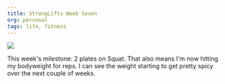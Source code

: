 ```yaml
---
title: StrongLifts Week Seven
org: personal
tags: life, fitness
---
```


![](/images/StrongLifts-week-7.jpg)

This week's milestone: 2 plates on Squat. That also means I'm now hitting my
bodyweight for reps. I can see the weight starting to get pretty spicy over
the next couple of weeks.
